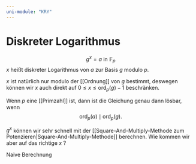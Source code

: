 ```yaml
---
uni-module: "KRY"
---
```


# Diskreter Logarithmus

$$g^x=a \text { in } \mathbb{F}_p$$
$x$ heißt diskreter Logarithmus von $a$ zur Basis $g$ modulo $p$.

$x$ ist natürlich nur modulo der [[Ordnung]] von $g$ bestimmt, deswegen können wir $x$ auch direkt auf $0\leq x\leq \operatorname{ord}_p(g)-1$ beschränken.

Wenn $p$ eine [[Primzahl]] ist, dann ist die Gleichung genau dann lösbar, wenn
$$\operatorname{ord}_p(a)\mid \operatorname{ord}_p(g).$$

$g^x$ können wir sehr schnell mit der [[Square-And-Multiply-Methode zum Potenzieren|Square-And-Multiply-Methode]] berechnen. Wie kommen wir aber auf das richtige $x$ ?

Naive Berechnung

```python

```
